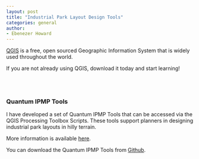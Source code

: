 ```yaml
---
layout: post
title: "Industrial Park Layout Design Tools"
categories: general
author: 
- Ebenezer Howard
---
```


[QGIS](https://www.qgis.org) is a free, open sourced Geographic Information System that is widely used throughout the world.

If you are not already using QGIS, download it today and start learning!  

<br> <br>

### Quantum IPMP Tools

I have developed a set of Quantum IPMP Tools that can be accessed via the QGIS Processing Toolbox Scripts.  These tools support planners in designing industrial park layouts in hilly terrain.

More information is available [here](/resources.html).

You can download the Quantum IPMP Tools from [Github](https://github.com/ebhoward/QuantumIPMPTools).

